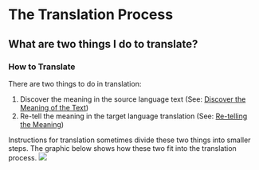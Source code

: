 # The Translation Process #

## What are two things I do to translate? ##


### How to Translate

There are two things to do in translation:

1. Discover the meaning in the source language text (See: [Discover the Meaning of the Text](../translate-discover/01.md))
1. Re-tell the meaning in the target language translation (See: [Re-telling the Meaning](../translate-retell/01.md))

Instructions for translation sometimes divide these two things into smaller steps. The graphic below shows how these two fit into the translation process.
![](https://cdn.door43.org/ta/jpg/translation_process.png)